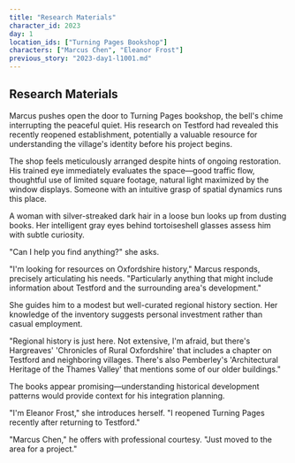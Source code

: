 ```yaml
---
title: "Research Materials"
character_id: 2023
day: 1
location_ids: ["Turning Pages Bookshop"]
characters: ["Marcus Chen", "Eleanor Frost"]
previous_story: "2023-day1-l1001.md"
---
```


## Research Materials

Marcus pushes open the door to Turning Pages bookshop, the bell's chime interrupting the peaceful quiet. His research on Testford had revealed this recently reopened establishment, potentially a valuable resource for understanding the village's identity before his project begins.

The shop feels meticulously arranged despite hints of ongoing restoration. His trained eye immediately evaluates the space—good traffic flow, thoughtful use of limited square footage, natural light maximized by the window displays. Someone with an intuitive grasp of spatial dynamics runs this place.

A woman with silver-streaked dark hair in a loose bun looks up from dusting books. Her intelligent gray eyes behind tortoiseshell glasses assess him with subtle curiosity.

"Can I help you find anything?" she asks.

"I'm looking for resources on Oxfordshire history," Marcus responds, precisely articulating his needs. "Particularly anything that might include information about Testford and the surrounding area's development."

She guides him to a modest but well-curated regional history section. Her knowledge of the inventory suggests personal investment rather than casual employment.

"Regional history is just here. Not extensive, I'm afraid, but there's Hargreaves' 'Chronicles of Rural Oxfordshire' that includes a chapter on Testford and neighboring villages. There's also Pemberley's 'Architectural Heritage of the Thames Valley' that mentions some of our older buildings."

The books appear promising—understanding historical development patterns would provide context for his integration planning. 

"I'm Eleanor Frost," she introduces herself. "I reopened Turning Pages recently after returning to Testford."

"Marcus Chen," he offers with professional courtesy. "Just moved to the area for a project."

